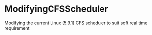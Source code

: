 # ModifyingCFSScheduler
Modifying the current Linux (5.9.1) CFS scheduler to suit soft real time requirement
